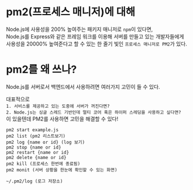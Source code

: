 # pm2(프로세스 매니저)에 대해

Node.js에 사용성을 200% 높여주는 패키지 매니저로 `npm`이 있다면, </br>
Node.js를 Express와 같은 프레임 워크를 이용해 서버를 만들고 있는 개발자들에게 </br>
사용성을 20000% 높여준다고 할 수 있는 한 줄기 빛인 `프로세스 매니저로 PM2`가 있다.

# pm2를 왜 쓰나?

Node.js를 서버로서 백엔드에서 사용하려면 여러가지 고민이 들 수 있다.

대표적으로
</br>
`1. 서비스를 제공하고 있는 도중에 서버가 꺼진다면?` </br>
`2. Node.js는 싱글 스레드 기반인데 멀티 코어 혹은 하이퍼 스레딩을 사용하고 싶다면?`
</br>
이 있을텐데 PM2를 사용하면 고민을 해결할 수 있다!

```
pm2 start example.js
pm2 list (pm2 리스트보기)
pm2 log {name or id} (log 보기)
pm2 stop {name or id}
pm2 restart {name or id}
pm2 delete {name or id}
pm2 kill (프로세스 한번에 종료됨)
pm2 monit (서버 상황을 한눈에 확인할 수 있는 화면)

~/.pm2/log (로그 저장소)
```
